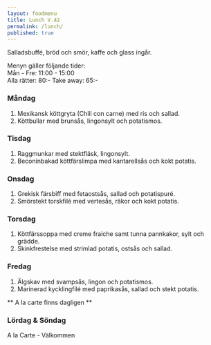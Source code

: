 ```yaml
---
layout: foodmenu
title: Lunch V.42
permalink: /lunch/
published: true
---
```

Salladsbuffé, bröd och smör, kaffe och glass ingår.

Menyn gäller följande tider:  
Mån - Fre: 11:00 - 15:00  
Alla rätter: 80:- Take away: 65:- 

### Måndag

1. Mexikansk köttgryta (Chili con carne) med ris och sallad.
2. Köttbullar med brunsås, lingonsylt och potatismos.

### Tisdag

1. Raggmunkar med stektfläsk, lingonsylt.
2. Beconinbakad köttfärslimpa med kantarellsås och kokt potatis.


### Onsdag

1. Grekisk färsbiff med fetaostsås, sallad och potatispuré.
2. Smörstekt torskfilé med vertesås, räkor och kokt potatis.

### Torsdag
 
1. Köttfärssoppa med creme fraiche samt tunna pannkakor, sylt och grädde.
2. Skinkfrestelse med strimlad potatis, ostsås och sallad.
 
### Fredag
 
1. Älgskav med svampsås, lingon och potatismos.
2. Marinerad kycklingfilé med paprikasås, sallad och stekt potatis.

** A la carte finns dagligen **  

### Lördag & Söndag
A la Carte - Välkommen
